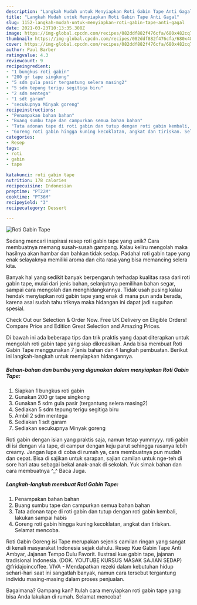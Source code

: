 ```yaml
---
description: "Langkah Mudah untuk Menyiapkan Roti Gabin Tape Anti Gagal"
title: "Langkah Mudah untuk Menyiapkan Roti Gabin Tape Anti Gagal"
slug: 1152-langkah-mudah-untuk-menyiapkan-roti-gabin-tape-anti-gagal
date: 2021-03-23T10:13:35.308Z
image: https://img-global.cpcdn.com/recipes/082ddf882f476cfa/680x482cq70/roti-gabin-tape-foto-resep-utama.jpg
thumbnail: https://img-global.cpcdn.com/recipes/082ddf882f476cfa/680x482cq70/roti-gabin-tape-foto-resep-utama.jpg
cover: https://img-global.cpcdn.com/recipes/082ddf882f476cfa/680x482cq70/roti-gabin-tape-foto-resep-utama.jpg
author: Paul Barber
ratingvalue: 4.3
reviewcount: 9
recipeingredient:
- "1 bungkus roti gabin"
- "200 gr tape singkong"
- "5 sdm gula pasir tergantung selera masing2"
- "5 sdm tepung terigu segitiga biru"
- "2 sdm mentega"
- "1 sdt garam"
- "secukupnya Minyak goreng"
recipeinstructions:
- "Penampakan bahan bahan"
- "Buang sumbu tape dan campurkan semua bahan bahan"
- "Tata adonan tape di roti gabin dan tutup dengan roti gabin kembali, lakukan sampai habis"
- "Goreng roti gabin hingga kuning kecoklatan, angkat dan tiriskan. Selamat mencoba."
categories:
- Resep
tags:
- roti
- gabin
- tape

katakunci: roti gabin tape 
nutrition: 178 calories
recipecuisine: Indonesian
preptime: "PT22M"
cooktime: "PT36M"
recipeyield: "3"
recipecategory: Dessert

---
```



![Roti Gabin Tape](https://img-global.cpcdn.com/recipes/082ddf882f476cfa/680x482cq70/roti-gabin-tape-foto-resep-utama.jpg)

Sedang mencari inspirasi resep roti gabin tape yang unik? Cara membuatnya memang susah-susah gampang. Kalau keliru mengolah maka hasilnya akan hambar dan bahkan tidak sedap. Padahal roti gabin tape yang enak selayaknya memiliki aroma dan cita rasa yang bisa memancing selera kita.

Banyak hal yang sedikit banyak berpengaruh terhadap kualitas rasa dari roti gabin tape, mulai dari jenis bahan, selanjutnya pemilihan bahan segar, sampai cara mengolah dan menghidangkannya. Tidak usah pusing kalau hendak menyiapkan roti gabin tape yang enak di mana pun anda berada, karena asal sudah tahu triknya maka hidangan ini dapat jadi suguhan spesial.

Check Out our Selection &amp; Order Now. Free UK Delivery on Eligible Orders! Compare Price and Edition Great Selection and Amazing Prices.


Di bawah ini ada beberapa tips dan trik praktis yang dapat diterapkan untuk mengolah roti gabin tape yang siap dikreasikan. Anda bisa membuat Roti Gabin Tape menggunakan 7 jenis bahan dan 4 langkah pembuatan. Berikut ini langkah-langkah untuk menyiapkan hidangannya.

<!--inarticleads1-->

##### Bahan-bahan dan bumbu yang digunakan dalam menyiapkan Roti Gabin Tape:

1. Siapkan 1 bungkus roti gabin
1. Gunakan 200 gr tape singkong
1. Gunakan 5 sdm gula pasir (tergantung selera masing2)
1. Sediakan 5 sdm tepung terigu segitiga biru
1. Ambil 2 sdm mentega
1. Sediakan 1 sdt garam
1. Sediakan secukupnya Minyak goreng


Roti gabin dengan isian yang praktis saja, namun tetap yummyyy. roti gabin di isi dengan vla tape, di campur dengan keju parut sehingga rasanya lebih creamy. Jangan lupa di coba di rumah ya, cara membuatnya pun mudah dan cepat. Bisa di sajikan untuk sarapan, sajian camilan untuk nge-teh di sore hari atau sebagai bekal anak-anak di sekolah. Yuk simak bahan dan cara membuatnya ^_^ Baca Juga. 

<!--inarticleads2-->

##### Langkah-langkah membuat Roti Gabin Tape:

1. Penampakan bahan bahan
1. Buang sumbu tape dan campurkan semua bahan bahan
1. Tata adonan tape di roti gabin dan tutup dengan roti gabin kembali, lakukan sampai habis
1. Goreng roti gabin hingga kuning kecoklatan, angkat dan tiriskan. Selamat mencoba.


Roti Gabin Goreng isi Tape merupakan sejenis camilan ringan yang sangat di kenali masyarakat Indonesia sejak dahulu. Resep Kue Gabin Tape Anti Ambyar, Jajanan Tempo Dulu Favorit. Ilustrasi kue gabin tape, jajanan tradisional Indonesia. (DOK. YOUTUBE KURSUS MASAK SAJIAN SEDAP) @fridajoincoffee. VIVA - Mendapatkan rezeki dalam kebutuhan hidup sehari-hari saat ini sangatlah banyak, namun cara tersebut tergantung individu masing-masing dalam proses penjualan. 

Bagaimana? Gampang kan? Itulah cara menyiapkan roti gabin tape yang bisa Anda lakukan di rumah. Selamat mencoba!
